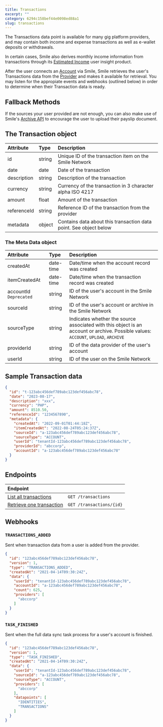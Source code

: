 ```yaml
---
title: Transactions
excerpt: ""
category: 6294c158bef44e0098ed88a1
slug: transactions
---
```


The Transactions data point is available for many gig platform providers, and may contain both income and expense transactions as well as e-wallet deposits or withdrawals.

In certain cases, Smile also derives monthly income information from transactions through its [Estimated Income](/reference/estimated-incomes) user insight product.

After the user connects an [Account](/reference/accounts) via Smile, Smile retrieves the user's Transactions data from the [Provider](/reference/providers) and makes it available for retrieval. You may listen for the appropiate events and webhooks (outlined below) in order to determine when their Transaction data is ready.

## Fallback Methods

If the sources your user provided are not enough, you can also make use of Smile's [Archive API](/reference/archives) to encourage the user to upload their payslip document.

## The Transaction object

| Attribute  | Type   | Description |
| :--------- | :----- | :------- |
| id | string | Unique ID of the transaction item on the Smile Network |
| date | date | Date of the transaction |
| description | string | Description of the transaction |
| currency | string | Currency of the transaction in 3 character alpha ISO 4217 |
| amount | float | Amount of the transaction |
| referenceId | string | Reference ID of the transaction from the provider |
| metadata | object | Contains data about this transaction data point. See object below |

### The Meta Data object

| Attribute  | Type   | Description |
| :--------- | :----- | :------- |
| createdAt | date-time | Date/time when the account record was created |
| itemCreatedAt | date-time | Date/time when the transaction record was created |
| accountId `Deprecated` | string | ID of the user's account in the Smile Network |
| sourceId | string | ID of the user's account or archive in the Smile Network |
| sourceType | string | Indicates whether the source associated with this object is an account or archive. Possible values: `ACCOUNT`, `UPLOAD`, `ARCHIVE` |
| providerId | string | ID of the data provider of the user's account |
| userId | string | ID of the user on the Smile Network |

## Sample Transaction data

```json
{
  "id": "t-123abc456def789abc123def456abc78",
  "date": "2023-08-17",
  "description": "xxx",
  "currency": "PHP",
  "amount": 8510.50,
  "referenceId": "1234567890",
  "metadata": {
    "createdAt": "2022-09-01T01:44:18Z",
    "itemCreatedAt": "2022-08-24T05:24:37Z",
    "sourceId": "a-123abc456def789abc123def456abc78",
    "sourceType": "ACCOUNT",
    "userId": "tenantId-123abc456def789abc123def456abc78",
    "providerId": "abccorp",
    "accountId": "a-123abc456def789abc123def456abc78"
  }
}
```

## Endpoints

| Endpoint | |
| :------- | :---- |
| [List all transactions](/reference/list-transactions-1) | `GET /transactions` |
| [Retrieve one transaction](/reference/get-transaction-1) | `GET /transactions/{id}` |

## Webhooks

### `TRANSACTIONS_ADDED`

Sent when transaction data from a user is added from the provider.

```json
{
  "id": "123abc456def789abc123def456abc78",
  "version": 1,
  "type": "TRANSACTIONS_ADDED",
  "createdAt": "2021-04-14T09:30:24Z",
  "data": {
    "userId": "tenantId-123abc456def789abc123def456abc78",
    "accountId": "a-123abc456def789abc123def456abc78",
    "count": 625,
    "providers": [
      "abccorp"
    ]
  }
}
```

### `TASK_FINISHED`

Sent when the full data sync task process for a user's account is finished.

```json
{
  "id": "123abc456def789abc123def456abc78",
  "version": 1,
  "type": "TASK_FINISHED",
  "createdAt": "2021-04-14T09:30:24Z",
  "data": {
    "userId": "tenantId-123abc456def789abc123def456abc78",
    "sourceId": "a-123abc456def789abc123def456abc78",
    "sourceType": "ACCOUNT",
    "providers": [
      "abccorp"
    ],
    "datapoints": [
      "IDENTITIES",
      "TRANSACTIONS"
    ]
  }
}
```
